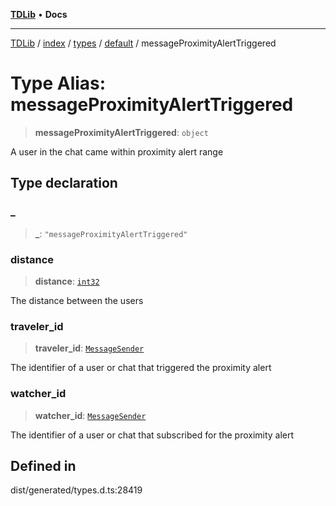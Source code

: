 [**TDLib**](../../../../../../README.md) • **Docs**

***

[TDLib](../../../../../../modules.md) / [index](../../../../../README.md) / [types](../../../README.md) / [default](../README.md) / messageProximityAlertTriggered

# Type Alias: messageProximityAlertTriggered

> **messageProximityAlertTriggered**: `object`

A user in the chat came within proximity alert range

## Type declaration

### \_

> **\_**: `"messageProximityAlertTriggered"`

### distance

> **distance**: [`int32`](int32-1.md)

The distance between the users

### traveler\_id

> **traveler\_id**: [`MessageSender`](MessageSender.md)

The identifier of a user or chat that triggered the proximity alert

### watcher\_id

> **watcher\_id**: [`MessageSender`](MessageSender.md)

The identifier of a user or chat that subscribed for the proximity alert

## Defined in

dist/generated/types.d.ts:28419
